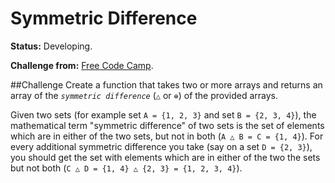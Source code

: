 # Symmetric Difference

**Status:** Developing.

**Challenge from:** [Free Code Camp](http://www.freecodecamp.com).

##Challenge
Create a function that takes two or more arrays and returns an array of the *`symmetric difference`* (`△` or `⊕`) of the provided arrays.

Given two sets (for example set `A = {1, 2, 3}` and set `B = {2, 3, 4}`), the mathematical term "symmetric difference" of two sets is the set of elements which are in either of the two sets, but not in both (`A △ B = C = {1, 4}`). For every additional symmetric difference you take (say on a set `D = {2, 3}`), you should get the set with elements which are in either of the two the sets but not both (`C △ D = {1, 4} △ {2, 3} = {1, 2, 3, 4}`).
